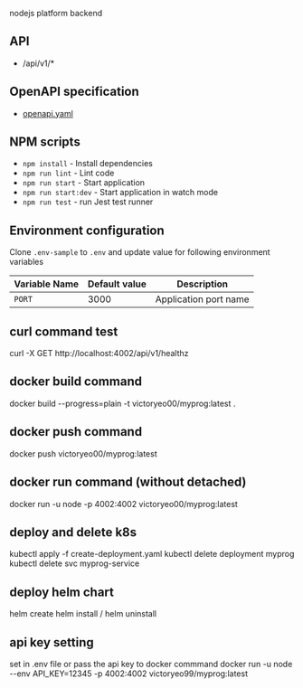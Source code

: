 nodejs platform backend

## API

- /api/v1/\*

## OpenAPI specification

- [openapi.yaml](./openapi/openapi.yaml)

## NPM scripts

- `npm install` - Install dependencies
- `npm run lint` - Lint code
- `npm run start` - Start application
- `npm run start:dev` - Start application in watch mode
- `npm run test` - run Jest test runner

## Environment configuration

Clone `.env-sample` to `.env` and update value for following environment variables

| Variable Name        | Default value  | Description               |
| -------------------- | -------------- | ------------------------- |
| `PORT`               | 3000           | Application port name     |

## curl command test
curl -X GET http://localhost:4002/api/v1/healthz

## docker build command
docker build --progress=plain -t victoryeo00/myprog:latest .
## docker push command
docker push victoryeo00/myprog:latest
## docker run command (without detached)
docker run -u node -p 4002:4002  victoryeo00/myprog:latest

## deploy and delete k8s 
kubectl apply -f create-deployment.yaml
kubectl delete deployment myprog
kubectl delete svc myprog-service

## deploy helm chart
helm create <helmname>
helm install <appname> <helmname>/
helm uninstall <appname>

## api key setting
set in .env file or pass the api key to docker commmand
docker run -u node --env API_KEY=12345 -p 4002:4002 victoryeo99/myprog:latest